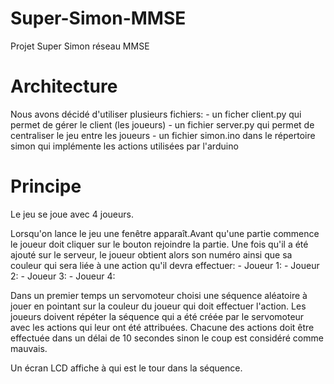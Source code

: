 # Super-Simon-MMSE
Projet Super Simon réseau MMSE

# Architecture
Nous avons décidé d'utiliser plusieurs fichiers:
    - un ficher client.py qui permet de gérer le client (les joueurs)
    - un fichier server.py qui permet de centraliser le jeu entre les joueurs
    - un fichier simon.ino dans le répertoire simon qui implémente les actions utilisées par l'arduino

# Principe
Le jeu se joue avec 4 joueurs.

Lorsqu'on lance le jeu une fenêtre apparaît.Avant qu'une partie commence le joueur doit cliquer sur le bouton rejoindre la partie. Une fois qu'il a été ajouté sur le serveur, le joueur obtient alors son numéro ainsi que sa couleur qui sera liée à une action qu'il devra effectuer:
    - Joueur 1:
    - Joueur 2:
    - Joueur 3:
    - Joueur 4:

Dans un premier temps un servomoteur choisi une séquence aléatoire à jouer en pointant sur la couleur du joueur qui doit effectuer l'action.
Les joueurs doivent répéter la séquence qui a été créée par le servomoteur avec les actions qui leur ont été attribuées.
Chacune des actions doit être effectuée dans un délai de 10 secondes sinon le coup est considéré comme mauvais.

Un écran LCD affiche à qui est le tour dans la séquence.